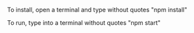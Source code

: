 To install, open a terminal and type without quotes
"npm install"

To run, type into a terminal without quotes
"npm start"